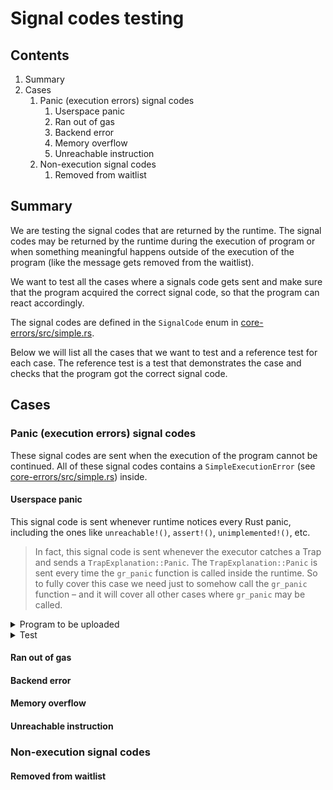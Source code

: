# Signal codes testing

## Contents
1. Summary
1. Cases
    1. Panic (execution errors) signal codes
        1. Userspace panic
        1. Ran out of gas
        1. Backend error
        1. Memory overflow
        1. Unreachable instruction
    1. Non-execution signal codes
        1. Removed from waitlist

## Summary
We are testing the signal codes that are returned by the runtime. The signal codes may be returned by the runtime during the execution of program or when something meaningful happens outside of the execution of the program (like the message gets removed from the waitlist).

We want to test all the cases where a signals code gets sent and make sure that the program acquired the correct signal code, so that the program can react accordingly. 

The signal codes are defined in the `SignalCode` enum in [core-errors/src/simple.rs](./src/simple.rs).

Below we will list all the cases that we want to test and a reference test for each case. The reference test is a test that demonstrates the case and checks that the program got the correct signal code.

## Cases

### Panic (execution errors) signal codes

These signal codes are sent when the execution of the program cannot be continued. All of these signal codes contains a `SimpleExecutionError` (see [core-errors/src/simple.rs](./src/simple.rs)) inside.

#### Userspace panic

This signal code is sent whenever runtime notices every Rust panic, including the ones like `unreachable!()`, `assert!()`, `unimplemented!()`, etc.

> In fact, this signal code is sent whenever the executor catches a Trap and sends a `TrapExplanation::Panic`. The `TrapExplanation::Panic` is sent every time the `gr_panic` function is called inside the runtime. So to fully cover this case we need just to somehow call the `gr_panic` function – and it will cover all other cases where `gr_panic` may be called.

<details>
<summary>Program to be uploaded</summary>

```rust
#![no_std]

use gstd::{errors::{SignalCode, SimpleExecutionError}, msg, prelude::*};

static mut INITIATOR: ActorId = ActorId::zero();

#[no_mangle]
extern "C" fn init() {
    unsafe { INITIATOR = msg::source() };
}

#[no_mangle]
extern "C" fn handle() {
    panic!("Gotcha!");
}

#[no_mangle]
extern "C" fn handle_signal() {
    let signal_received = msg::signal_code()
        .expect("Incorrect call")
        .expect("Unsupported code");

    if signal_received == SignalCode::Execution(SimpleExecutionError::UserspacePanic) {
        msg::send(unsafe { INITIATOR }, true, 0).unwrap();
    } else {
        msg::send(unsafe { INITIATOR }, false, 0).unwrap();
    }
}
```

</details>

<details>
<summary>Test</summary>

```rust
const USER_1: AccountId = 1;
const DEFAULT_SALT: &[u8; 4] = b"salt";
const GAS_LIMIT: u64 = 10_000_000_000;

#[test]
fn test_userspace_panic_works() {
    use demo_signal_panic::{WASM_BINARY};

    // Upload program
    assert_ok!(Gear::upload_program(
        RuntimeOrigin::signed(USER_1),
        WASM_BINARY.to_vec(),
        DEFAULT_SALT.to_vec(),
        0.encode(),
        GAS_LIMIT,
        0,
    ));

    // Ensure that program is uploaded correctly
    let pid = get_last_program_id();
    assert!(Gear::is_active(pid));

    // Initialize program
    assert_ok!(Gear::send_message(
        RuntimeOrigin::signed(USER_1),
        pid,
        DEFAULT_SALT.to_vec(),
        GAS_LIMIT,
        0,
    ));

    run_to_next_block(None);

    // Ensure that program is initialized correctly
    assert!(Gear::is_initialized(pid));

    // Send the message to trigger signal sending
    assert_ok!(Gear::send_message(
        RuntimeOrigin::signed(USER_1),
        pid,
        b"please, panic".encode(),
        GAS_LIMIT,
        0,
    ));

    run_to_next_block(None);

    let mid = get_last_message_id();

    // Assert that system reserve gas node is removed
    assert_ok!(GasHandlerOf::<Test>::get_system_reserve(mid));
    run_to_next_block(None);
    assert!(GasHandlerOf::<Test>::get_system_reserve(mid).is_err());

    // Ensure that signal code sent is signal code we saved
    let mail_msg = get_last_mail(USER_1);
    assert_eq!(mail_msg.payload_bytes(), true.encode());
}
```
</details>

#### Ran out of gas

#### Backend error

#### Memory overflow

#### Unreachable instruction

### Non-execution signal codes

#### Removed from waitlist